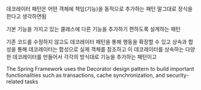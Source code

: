 데코레이터 패턴은 어떤 객체에 책임(기능)을 동적으로 추가하는 패턴
말그대로 장식을 한다고 생각하면됨

기본 기능을 가지고 있는 클래스에 다른 기능을 추가하기 편하도록 설계하는 패턴

기존 코드를 수정하지 않고도 데코레이터 패턴을 통해 행동을 확장할 수 있고
상속과 합성을 통해 데코레이터는 합성으로 실제 객체를 참조하고
이 데코레이터를 상속하는 다양한 데코레이터를 만들어서 각각의 방식대로 기능을 추가하는 패턴이고

The Spring Framework uses the Decorator design pattern 
to build important functionalities such as transactions, 
cache synchronization, and security-related tasks